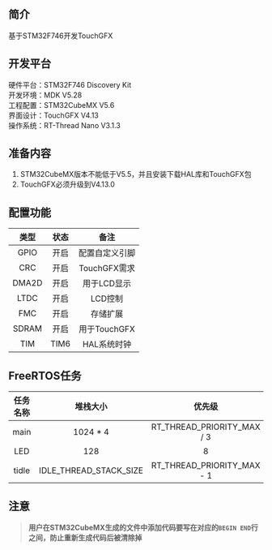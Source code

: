 ## 简介
基于STM32F746开发TouchGFX


## 开发平台
硬件平台：STM32F746 Discovery Kit  
开发环境：MDK V5.28  
工程配置：STM32CubeMX V5.6  
界面设计：TouchGFX V4.13  
操作系统：RT-Thread Nano V3.1.3  


## 准备内容
1. STM32CubeMX版本不能低于V5.5，并且安装下载HAL库和TouchGFX包
2. TouchGFX必须升级到V4.13.0


## 配置功能
| **类型** | **状态** | **备注** |  
| :------: | :------: | :------: |
|   GPIO   |   开启   |   配置自定义引脚  |
|   CRC    |   开启   |    TouchGFX需求   |
|   DMA2D  |   开启   |    用于LCD显示    |
|   LTDC   |   开启   |     LCD控制       |
|   FMC    |   开启   |     存储扩展      |
|   SDRAM  |   开启   |    用于TouchGFX   |
|   TIM    |   TIM6   |    HAL系统时钟    |


## FreeRTOS任务
| **任务名称** | **堆栈大小** | **优先级** | **备注** |   
|   :-------:  |   :------:    |  :------:  |  :------: |
|      main    |   1024 * 4    | RT_THREAD_PRIORITY_MAX / 3 | TouchGFX |  
|      LED     |      128      |     8      |  LD1闪烁  |  
|     tidle    | IDLE_THREAD_STACK_SIZE | RT_THREAD_PRIORITY_MAX - 1 | 空闲线程 |  


## 注意
> **用户在STM32CubeMX生成的文件中添加代码要写在对应的`BEGIN END`行之间，防止重新生成代码后被清除掉**